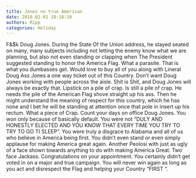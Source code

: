 ```yaml
---
title: Jones no true American
date: 2018-02-01 18:18:10
authors: Ripp
categories: Holiday
---
```


 F&amp;$k Doug Jones. During the State Of the Union address, he stayed seated on many, many subjects including not letting the enemy know what we are planning, but also not even standing or clapping when The President suggested standing to honor the America Flag. What a parasite. That is what you dumbasses get. Would love to buy all of you along with Lineral Doug Ass Jones a one way ticket out of this Country. Don’t want Doug Jones working with people across the aisle. Shit is Shit, and Doug Jones will always be exactly that. Lipstick on a pile of crap. Is still a pile of crap. He needs the pile of the American Flag shove straight up his ass. Then he might understand the meaning of respect for this country, which he has none and I bet he will be standing at attention once that pole in insert up his rectum. What a piece of Crap. Count your days on office Doug Jones. You won only because of basically default. You were not “DULY AND HONESTLY ELECTED AND YOU KNOW THAT EVERY TIME YOU TRY TO TRY TO GO TI SLEEP”. You were truly a disgrace to Alabama and all of us who believe in America being first. You didn’t even stand or even simply applause for making America great again. Another Peolosi with just as ugly of a face shown towards anything to do with making America Great. Two face Jackass. Congratulations on your appointment. You certainly didn’t get voted in on a major and true campaign. You will never win again as long as you act and disrespect the Flag and helping your Country “FIRST “.